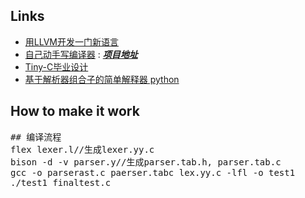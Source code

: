 ## Links
- [用LLVM开发一门新语言](https://llvm-tutorial-cn.readthedocs.io/en/latest/index.html)
- [自己动手写编译器](https://pandolia.net/tinyc/ch1_overview.html)
   : [***项目地址***](https://github.com/pandolia/tinyc)
- [Tiny-C毕业设计](https://wenku.baidu.com/view/3fa538efe2bd960591c6770e.html?rec_flag=default&sxts=1574903584337)
- [基于解析器组合子的简单解释器 python](https://github.com/DesertsP/P-cube-Interpreter)


## How to make it work
<pre>
## 编译流程
flex lexer.l//生成lexer.yy.c
bison -d -v parser.y//生成parser.tab.h, parser.tab.c 
gcc -o parserast.c paerser.tabc lex.yy.c -lfl -o test1
./test1 finaltest.c

</pre>
